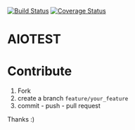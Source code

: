 
[![Build Status](https://travis-ci.org/sonic182/aiohttp_sample.svg?branch=master)](https://travis-ci.org/sonic182/aiohttp_sample)
[![Coverage Status](https://coveralls.io/repos/github/sonic182/aiohttp_sample/badge.svg?branch=master)](https://coveralls.io/github/sonic182/aiohttp_sample?branch=master)
# AIOTEST


# Contribute

1. Fork
2. create a branch `feature/your_feature`
3. commit - push - pull request

Thanks :)
